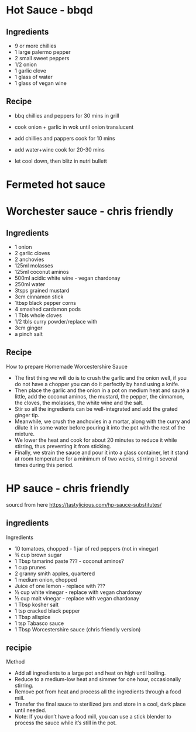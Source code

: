 # Hot Sauce - bbqd
## Ingredients
- 9 or more chillies
- 1 large palermo pepper
- 2 small sweet peppers
- 1/2 onion
- 1 garlic clove
- 1 glass of water
- 1 glass of vegan wine

## Recipe
- bbq chillies and peppers for 30 mins in grill
- cook onion + garlic in wok until onion translucent
- add chillies and pappers cook for 10 mins
- add water+wine cook for 20-30 mins

- let cool down, then blitz in nutri bullett

# Fermeted hot sauce



# Worchester sauce - chris friendly
## Ingredients
- 1 			onion
- 2			garlic cloves
- 2 			anchovies
- 125ml 		molasses
- 125ml 		coconut aminos
- 500ml		acidic white wine - vegan chardonay
- 250ml 		water
- 3tsps		grained mustard
- 3cm			cinnamon stick
- 1tbsp		black pepper corns
- 4			smashed cardamon pods
- 1 Tbls		whole cloves
- 1/2 tbls	curry powder/replace with 
- 3cm 		ginger
- a pinch		salt

## Recipe
How to prepare Homemade Worcestershire Sauce
- The first thing we will do is to crush the garlic and the onion well, if you do not have a chopper you can do it perfectly by hand using a knife.
- Then place the garlic and the onion in a pot on medium heat and sauté a little, add the coconut aminos, the mustard, the pepper, the cinnamon, the cloves, the molasses, the white wine and the salt.
- Stir so all the ingredients can be well-integrated and add the grated ginger tip.
- Meanwhile, we crush the anchovies in a mortar, along with the curry and dilute it in some water before pouring it into the pot with the rest of the mixture.
- We lower the heat and cook for about 20 minutes to reduce it while stirring, thus preventing it from sticking.
- Finally, we strain the sauce and pour it into a glass container, let it stand at room temperature for a minimum of two weeks, stirring it several times during this period.


# HP sauce - chris friendly
sourcd from here
https://tastylicious.com/hp-sauce-substitutes/
## ingredients
Ingredients
- 10 tomatoes, chopped - 1 jar of red peppers (not in vinegar)
- ¾ cup brown sugar
- 1 Tbsp tamarind paste ??? - coconut aminos?
- 1 cup prunes
- 2 granny smith apples, quartered
- 1 medium onion, chopped
- Juice of one lemon - replace with ???
- ½ cup white vinegar - replace with vegan chardonay
- ½ cup malt vinegar - replace with vegan chardonay
- 1 Tbsp kosher salt
- 1 tsp cracked black pepper
- 1 Tbsp allspice
- 1 tsp Tabasco sauce
- 1 Tbsp Worcestershire sauce (chris friendly version)


## recipie

Method
- Add all ingredients to a large pot and heat on high until boiling.
- Reduce to a medium-low heat and simmer for one hour, occasionally stirring.
- Remove pot from heat and process all the ingredients through a food mill.
- Transfer the final sauce to sterilized jars and store in a cool, dark place until needed.
- Note: If you don’t have a food mill, you can use a stick blender to process the sauce while it’s still in the pot. 
